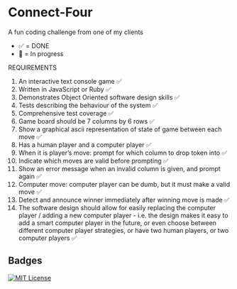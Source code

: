 # Connect-Four
A fun coding challenge from one of my clients

- ✅ = DONE
- 👷 = In progress

REQUIREMENTS
1. An interactive text console game ✅
2. Written in JavaScript or Ruby ✅
3. Demonstrates Object Oriented software design skills ✅
4. Tests describing the behaviour of the system ✅
5. Comprehensive test coverage ✅
6. Game board should be 7 columns by 6 rows ✅
7. Show a graphical ascii representation of state of game between each move ✅
8. Has a human player and a computer player ✅
9. When it is player’s move: prompt for which column to drop token into ✅
10. Indicate which moves are valid before prompting ✅
11. Show an error message when an invalid column is given, and prompt again ✅
12. Computer move: computer player can be dumb, but it must make a valid move ✅
13. Detect and announce winner immediately after winning move is made ✅
14. The software design should allow for easily replacing the computer player /
adding a new computer player - i.e. the design makes it easy to add a smart
computer player in the future, or even choose between different computer player
strategies, or have two human players, or two computer players ✅
 
## Badges  
[![MIT License](https://img.shields.io/badge/License-MIT-green.svg)](https://choosealicense.com/licenses/mit/)  

